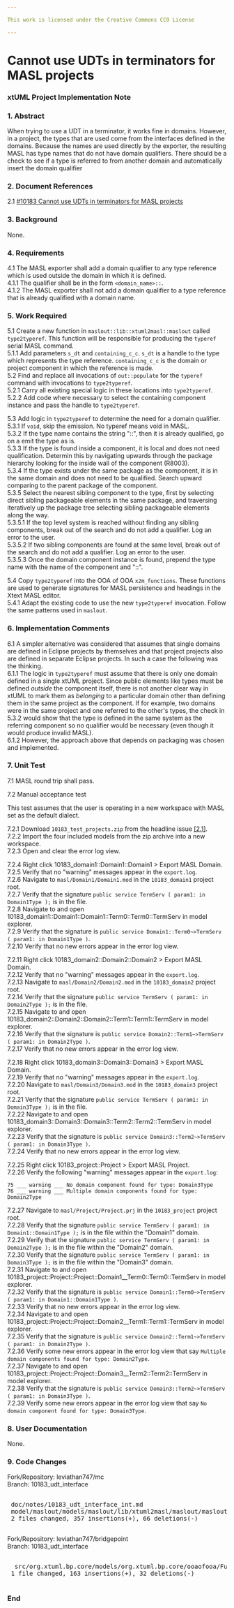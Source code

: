 ```yaml
---

This work is licensed under the Creative Commons CC0 License

---
```


# Cannot use UDTs in terminators for MASL projects
### xtUML Project Implementation Note

### 1. Abstract

When trying to use a UDT in a terminator, it works fine in domains. However, in
a project, the types that are used come from the interfaces defined in the
domains. Because the names are used directly by the exporter, the resulting MASL
has type names that do not have domain qualifiers. There should be a check to
see if a type is referred to from another domain and automatically insert the
domain qualifier

### 2. Document References

<a id="2.1"></a>2.1 [#10183 Cannot use UDTs in terminators for MASL projects](https://support.onefact.net/issues/10183)  

### 3. Background

None.

### 4. Requirements

4.1 The MASL exporter shall add a domain qualifier to any type reference which
is used outside the domain in which it is defined.  
4.1.1 The qualifier shall be in the form `<domain_name>::`.  
4.1.2 The MASL exporter shall not add a domain qualifier to a type reference
that is already qualified with a domain name.  

### 5. Work Required

5.1 Create a new function in `maslout::lib::xtuml2masl::maslout` called
`type2typeref`. This function will be responsible for producing the `typeref`
serial MASL command.  
5.1.1 Add parameters `s_dt` and `containing_c_c`. `s_dt` is a handle to the type
which represents the type reference. `containing_c_c` is the domain or project
component in which the reference is made.  
5.2 Find and replace all invocations of `out::populate` for the `typeref`
command with invocations to `type2typeref`.  
5.2.1 Carry all existing special logic in these locations into `type2typeref`.  
5.2.2 Add code where necessary to select the containing component instance and
pass the handle to `type2typeref`.  

5.3 Add logic in `type2typeref` to determine the need for a domain qualifier.  
5.3.1 If `void`, skip the emission.  No typeref means void in MASL.  
5.3.2 If the type name contains the string "::", then it is already qualified,
go on a emit the type as is.  
5.3.3 If the type is found inside a component, it is local and does not need
qualification.  Determin this by navigating upwards through the package
hierarchy looking for the inside wall of the component (R8003).  
5.3.4 If the type exists under the same package as the component, it is in
the same domain and does not need to be qualified.  Search upward comparing
to the parent package of the component.  
5.3.5 Select the nearest sibling component to the type, first by selecting
direct sibling packageable elements in the same package, and traversing
iteratively up the package tree selecting sibling packageable elements along the
way.  
5.3.5.1 If the top level system is reached without finding any sibling
components, break out of the search and do not add a qualifier. Log an error to
the user.  
5.3.5.2 If two sibling components are found at the same level, break out of the
search and do not add a qualifier. Log an error to the user.  
5.3.5.3 Once the domain component instance is found, prepend the type name with
the name of the component and "::".  

5.4 Copy `type2typeref` into the OOA of OOA `x2m_functions`. These functions are
used to generate signatures for MASL persistence and headings in the Xtext MASL
editor.  
5.4.1 Adapt the existing code to use the new `type2typeref` invocation. Follow
the same patterns used in `maslout`.  

### 6. Implementation Comments

6.1 A simpler alternative was considered that assumes that single domains are
defined in Eclipse projects by themselves and that project projects also are
defined in separate Eclipse projects.  In such a case the following was the
thinking.  
6.1.1 The logic in `type2typeref` must assume that there is only one domain
defined in a single xtUML project. Since public elements like types must be
defined _outside_ the component itself, there is not another clear way in xtUML
to mark them as _belonging_ to a particular domain other than defining them in
the same project as the component. If for example, two domains were in the same
project and one referred to the other's types, the check in 5.3.2 would show
that the type is defined in the same system as the referring component so no
qualifier would be necessary (even though it would produce invalid MASL).  
6.1.2 However, the approach above that depends on packaging was chosen and
implemented.

### 7. Unit Test

7.1 MASL round trip shall pass.  

7.2 Manual acceptance test

This test assumes that the user is operating in a new workspace with MASL set as
the default dialect.

7.2.1 Download `10183_test_projects.zip` from the headline issue [[2.1]](#2.1).  
7.2.2 Import the four included models from the zip archive into a new workspace.  
7.2.3 Open and clear the error log view.  

7.2.4 Right click 10183_domain1::Domain1::Domain1 > Export MASL Domain.  
7.2.5 Verify that no "warning" messages appear in the `export.log`.  
7.2.6 Navigate to `masl/Domain1/Domain1.mod` in the `10183_domain1` project
root.  
7.2.7 Verify that the signature `public service TermServ ( param1: in
Domain1Type );` is in the file.  
7.2.8 Navigate to and open
10183_domain1::Domain1::Domain1::Term0::Term0::TermServ in model explorer.  
7.2.9 Verify that the signature is `public service Domain1::Term0~>TermServ (
param1: in Domain1Type )`.  
7.2.10 Verify that no new errors appear in the error log view.  

7.2.11 Right click 10183_domain2::Domain2::Domain2 > Export MASL Domain.  
7.2.12 Verify that no "warning" messages appear in the `export.log`.  
7.2.13 Navigate to `masl/Domain2/Domain2.mod` in the `10183_domain2` project
root.  
7.2.14 Verify that the signature `public service TermServ ( param1: in
Domain2Type );` is in the file.  
7.2.15 Navigate to and open
10183_domain2::Domain2::Domain2::Term1::Term1::TermServ in model explorer.  
7.2.16 Verify that the signature is `public service Domain2::Term1~>TermServ (
param1: in Domain2Type )`.  
7.2.17 Verify that no new errors appear in the error log view.  

7.2.18 Right click 10183_domain3::Domain3::Domain3 > Export MASL Domain.  
7.2.19 Verify that no "warning" messages appear in the `export.log`.  
7.2.20 Navigate to `masl/Domain3/Domain3.mod` in the `10183_domain3` project
root.  
7.2.21 Verify that the signature `public service TermServ ( param1: in
Domain3Type );` is in the file.  
7.2.22 Navigate to and open
10183_domain3::Domain3::Domain3::Term2::Term2::TermServ in model explorer.  
7.2.23 Verify that the signature is `public service Domain3::Term2~>TermServ (
param1: in Domain3Type )`.  
7.2.24 Verify that no new errors appear in the error log view.  

7.2.25 Right click 10183_project::Project > Export MASL Project.  
7.2.26 Verify the following "warning" messages appear in the `export.log`:  
```
75 ___ warning ___ No domain component found for type: Domain3Type
76 ___ warning ___ Multiple domain components found for type: Domain2Type
```
7.2.27 Navigate to `masl/Project/Project.prj` in the `10183_project` project
root.  
7.2.28 Verify that the signature `public service TermServ ( param1: in
Domain1::Domain1Type );` is in the file within the "Domain1" domain.  
7.2.29 Verify that the signature `public service TermServ ( param1: in
Domain2Type );` is in the file within the "Domain2" domain.  
7.2.30 Verify that the signature `public service TermServ ( param1: in
Domain3Type );` is in the file within the "Domain3" domain.  
7.2.31 Navigate to and open
10183_project::Project::Project::Domain1__Term0::Term0::TermServ in model explorer.  
7.2.32 Verify that the signature is `public service Domain1::Term0~>TermServ (
param1: in Domain1::Domain1Type )`.  
7.2.33 Verify that no new errors appear in the error log view.  
7.2.34 Navigate to and open
10183_project::Project::Project::Domain2__Term1::Term1::TermServ in model explorer.  
7.2.35 Verify that the signature is `public service Domain2::Term1~>TermServ (
param1: in Domain2Type )`.  
7.2.36 Verify some new errors appear in the error log view that say `Multiple domain
components found for type: Domain2Type`.  
7.2.37 Navigate to and open
10183_project::Project::Project::Domain3__Term2::Term2::TermServ in model explorer.  
7.2.38 Verify that the signature is `public service Domain3::Term2~>TermServ (
param1: in Domain3Type )`.  
7.2.39 Verify some new errors appear in the error log view that say `No domain
component found for type: Domain3Type`.  

### 8. User Documentation

None.

### 9. Code Changes

Fork/Repository: leviathan747/mc  
Branch: 10183_udt_interface  

<pre>

 doc/notes/10183_udt_interface_int.md                              | 189 ++++++++++++++++++++++++++++++++++++++++++++++++++++++++++++++++++++++++++++++++++++++++++++++++++++++++++++++++++++++++++++++++++++++++++++++++++++++++++++++++++++++++++++++++++++++
 model/maslout/models/maslout/lib/xtuml2masl/maslout/maslout.xtuml | 234 ++++++++++++++++++++++++++++++++++++++++++++++++++++++++++++++++++++++++++++++++++++++++++++++++++++++++++++++++++++++++++++++++++++++++++++++++++++++++++++++++++----------------------------------------------------------------
 2 files changed, 357 insertions(+), 66 deletions(-)

</pre>



Fork/Repository: leviathan747/bridgepoint  
Branch: 10183_udt_interface  

<pre>

  src/org.xtuml.bp.core/models/org.xtuml.bp.core/ooaofooa/Functions/x2m_functions/x2m_functions.xtuml | 195 ++++++++++++++++++++++++++++++++++++++++++++++++++++++++++++++++++++++++++++++++++++++++++++++++++++++++++++++++++++++++++++++++++++++++++++++++++++++++++++++++--------------------------------
 1 file changed, 163 insertions(+), 32 deletions(-)

</pre>

### End

